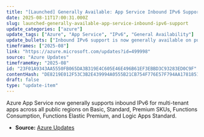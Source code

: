 ```yaml
---
title: "[Launched] Generally Available: App Service Inbound IPv6 Support"
date: 2025-08-11T17:00:31.000Z
slug: launched-generally-available-app-service-inbound-ipv6-support
update_categories: ["azure"]
update_tags: ["Azure", "App Service", "IPv6", "General Availability"]
update_bullets: ["Inbound IPv6 support is now generally available on public multi-tenant App Service.", "Supported SKUs include Basic, Standard, Premium, Functions Consumption, Functions Elastic Premium, and Logic Apps Standard.", "Available across all public Azure regions for multi-tenant apps."]
timeframes: ["2025-08"]
link: "https://azure.microsoft.com/updates?id=499998"
source: "Azure Updates"
timeframeKey: "2025-08"
id: "23F01A9343AA5550FB065DA3B319E4C605E46E496B61EF3EBBD3C93283ED0C9F"
contentHash: "DE8219E012F53C3B2E439994A0555B21CB754F776E57F794AA1781851D3B29F3"
draft: false
type: "update-item"
---
```


Azure App Service now generally supports inbound IPv6 for multi-tenant apps across all public regions on Basic, Standard, Premium SKUs, Functions Consumption, Functions Elastic Premium, and Logic Apps Standard.

- **Source:** [Azure Updates](https://azure.microsoft.com/updates?id=499998)
